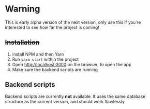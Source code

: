 # Warning

This is early alpha version of the next version, only use this if you're interested to see how far the project is coming!

## ~~Installation~~

1. Install NPM and then Yarn
2. Run `yarn start` within the project
3. Open [http://localhost:3000](http://localhost:3000) on the browser, to open the app
4. Make sure the backend scripts are running

## Backend scripts

Backend scripts are currently **not** available. It uses the same database structure as the current version,
and should work flawlessly.
